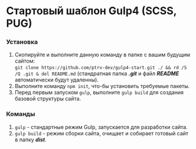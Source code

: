 # Стартовый шаблон Gulp4 (SCSS, PUG)
### Установка
1. Скопируйте и выполните данную команду в папке с вашим будущим сайтом:  
`git clone https://github.com/ptrv-dev/gulp4-start.git ./ && rd /S /Q .git & del README.md`
(стандратная папка ***.git*** и файл ***README*** автоматически будут удаленны).
2. Выполните команду `npm init`, что-бы установить требуемые пакеты.
3. Перед первым запуском `gulp`, выполните `gulp build` для создания базовой структуры сайта.

### Команды
1. `gulp` - стандартные режим Gulp, запускается для разработки сайта.
2. `gulp build` - режим сборки сайта, очищает и собирает готовый сайт в папку ***dist***.
